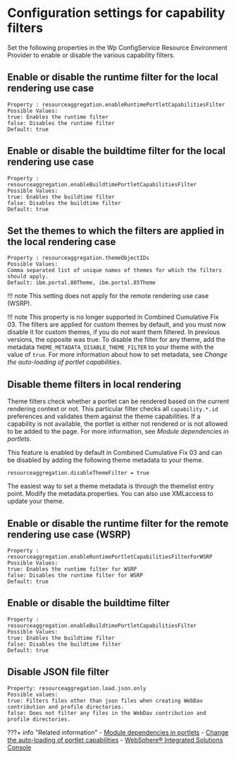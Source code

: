 # Configuration settings for capability filters

Set the following properties in the Wp ConfigService Resource Environment Provider to enable or disable the various capability filters.

## Enable or disable the runtime filter for the local rendering use case

```
Property : resourceaggregation.enableRuntimePortletCapabilitiesFilter
Possible Values:
true: Enables the runtime filter
false: Disables the runtime filter
Default: true
```

## Enable or disable the buildtime filter for the local rendering use case

```
Property : resourceaggregation.enableBuildtimePortletCapabilitiesFilter
Possible Values:
true: Enables the buildtime filter
false: Disables the buildtime filter
Default: true
```

## Set the themes to which the filters are applied in the local rendering case

```
Property : resourceaggregation.themeObjectIDs
Possible Values:
Comma separated list of unique names of themes for which the filters should apply.
Default: ibm.portal.80Theme, ibm.portal.85Theme
```

!!! note
    This setting does not apply for the remote rendering use case \(WSRP\).

!!! note
    This property is no longer supported in Combined Cumulative Fix 03. The filters are applied for custom themes by default, and you must now disable it for custom themes, if you do not want them filtered. In previous versions, the opposite was true. To disable the filter for any theme, add the metadata `THEME_METADATA_DISABLE_THEME_FILTER` to your theme with the value of `true`. For more information about how to set metadata, see *Change the auto-loading of portlet capabilities*.

## Disable theme filters in local rendering

Theme filters check whether a portlet can be rendered based on the current rendering context or not. This particular filter checks all `capability.*.id` preferences and validates them against the theme capabilities. If a capability is not available, the portlet is either not rendered or is not allowed to be added to the page. For more information, see *Module dependencies in portlets*.

This feature is enabled by default in Combined Cumulative Fix 03 and can be disabled by adding the following theme metadata to your theme.

```
resourceaggregation.disableThemeFilter = true
```

The easiest way to set a theme metadata is through the themelist entry point. Modify the metadata.properties. You can also use XMLaccess to update your theme.

## Enable or disable the runtime filter for the remote rendering use case \(WSRP\)

```
Property : resourceaggregation.enableRuntimePortletCapabilitiesFilterForWSRP
Possible Values:
true: Enables the runtime filter for WSRP
false: Disables the runtime filter for WSRP
Default: true
```

## Enable or disable the buildtime filter

```
Property : resourceaggregation.enableBuildtimePortletCapabilitiesFilter
Possible Values:
true: Enables the buildtime filter
false: Disables the buildtime filter
Default: true
```

## Disable JSON file filter

```
Property: resourceaggregation.load.json.only
Possible values: 
true: Filters files other than json files when creating WebDav contribution and profile directories.
false: Does not filter any files in the WebDav contribution and profile directories.
```


???+ info "Related information"
    - [Module dependencies in portlets](../../the_module_framework/themeopt_mod_capfilters.md)
    - [Change the auto-loading of portlet capabilities](../../the_module_framework/change_the_auto_loading_of_portlet/index.md)
    - [WebSphere® Integrated Solutions Console](../../../../deploy_dx/manage/portal_admin_tools/WebSphere_Integrated_Solutions_Console.md)




